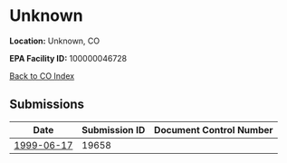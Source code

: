 # Unknown

**Location:** Unknown, CO

**EPA Facility ID:** 100000046728

[Back to CO Index](../../index.md)

## Submissions

| Date | Submission ID | Document Control Number |
|------|--------------|-------------------------|
| [1999-06-17](submissions/19658.md) | 19658 |  |
